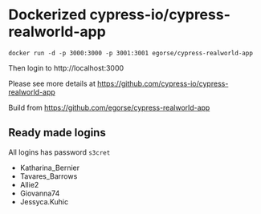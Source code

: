
# Dockerized cypress-io/cypress-realworld-app 

```docker run -d -p 3000:3000 -p 3001:3001 egorse/cypress-realworld-app```

Then login to http://localhost:3000

Please see more details at https://github.com/cypress-io/cypress-realworld-app

Build from https://github.com/egorse/cypress-realworld-app

## Ready made logins

All logins has password `s3cret`

* Katharina_Bernier
* Tavares_Barrows
* Allie2
* Giovanna74
* Jessyca.Kuhic